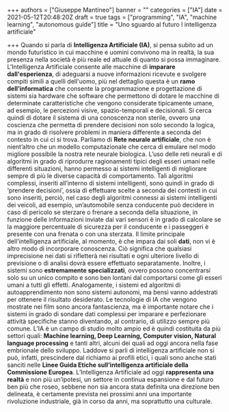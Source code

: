 +++
authors = ["Giuseppe Mantineo"]
banner = ""
categories = ["IA"]
date = 2021-05-12T20:48:20Z
draft = true
tags = ["programming", "IA", "machine learning", "autonomous guide"]
title = "Uno sguardo al futuro l intelligenza artificiale"

+++
Quando si parla di **Intelligenza Artificiale (IA)**, si pensa subito ad un mondo futuristico in cui macchine e uomini convivono ma in realtà, la sua presenza nella società è più reale ed attuale di quanto si possa immaginare. L'Intelligenza Artificiale consente alle macchine di **imparare dall'esperienza**, di adeguarsi a nuove informazioni ricevute e svolgere compiti simili a quelli dell'uomo, più nel dettaglio questa è un **ramo dell’informatica** che consente la programmazione e progettazione di sistemi sia hardware che software che permettono di dotare le macchine di determinate caratteristiche che vengono considerate tipicamente umane, ad esempio, le percezioni visive, spazio-temporali e decisionali. Si cerca quindi di dotare il sistema di una conoscenza non sterile, ovvero una coscienza che permetta di prendere decisioni non solo secondo la logica, ma in grado di risolvere problemi in maniera differente a seconda del contesto in cui ci si trova. Parliamo di **Rete neurale artificiale**, che non è nient’altro che un modello computazionale che cerca di emulare nel modo migliore possibile la nostra rete neurale biologica. L’uso delle reti neurali e di algoritmi in grado di riprodurre ragionamenti tipici degli esseri umani nelle differenti situazioni, hanno permesso ai sistemi intelligenti di migliorare sempre di più le diverse capacità di comportamento. Tali algoritmi complessi, inseriti all’interno di sistemi intelligenti, sono quindi in grado di ‘prendere decisioni’, ossia di effettuare scelte a seconda dei contesti in cui sono inseriti, perciò, nel caso degli algoritmi connessi ai sistemi intelligenti dei veicoli, ad esempio, un’automobile senza conducente può decidere in caso di pericolo se sterzare o frenare a seconda della situazione, in funzione delle informazioni inviate dai vari sensori è in grado di calcolare se la maggiore percentuale di sicurezza per il conducente e i passeggeri è presente con una frenata o con una sterzata. Il limite principale dell'intelligenza artificiale, al momento, è che impara dai soli **dati**, non vi è altro modo di incorporare conoscenza. Ciò significa che qualsiasi imprecisione nei dati si rifletterà nei risultati e ogni ulteriore livello di previsione o di analisi dovrà essere effettuato separatamente. Inoltre, i sistemi sono **estremamente specializzati**, ovvero possono concentrarsi solo su un unico compito e sono ben lontani dal comportarsi come gli esseri umani a tutti gli effetti. Analogamente, i sistemi ed algoritmi di autoapprendimento non sono sistemi autonomi, ma bensì vanno addestrati per ottenere il risultato desiderato. Le tecnologie di IA che vengono mostrate nei film sono ancora fantascienza, ma è importante notare che i sistemi in grado di sondare dati complessi per imparare e perfezionare attività specifiche stanno diventando, al contrario, di utilizzo sempre più comune. L’IA è un campo di studio molto ampio ed è quindi costituita da più settori quali: **Machine learning, Deep Learning, Computer vision, Natural language processing** e tanti altri, alcuni dei quali ad oggi ancora nella fase embrionale dello sviluppo. Laddove si parli di intelligenza artificiale non si può, infatti, prescindere dal richiamo ai profili etici, i quali sono anche stati sanciti nelle **Linee Guida Etiche sull’intelligenza artificiale della Commissione Europea**. L’Intelligenza Artificiale ad oggi **rappresenta una realtà** e non più un’ipotesi, un settore in continua espansione e dal futuro ben più che roseo, sebbene non sia ancora stata definita una direzione ben delineata, è certamente prevista nei prossimi anni una importante rivoluzione industriale, già in corso da anni, ma soprattutto una culturale.